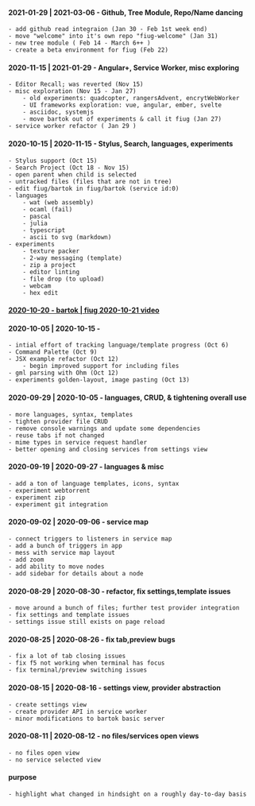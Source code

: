 <!-- no-select -->
<br>

#### 2021-01-29 | 2021-03-06 - Github, Tree Module, Repo/Name dancing
	- add github read integraion (Jan 30 - Feb 1st week end)
	- move "welcome" into it's own repo "fiug-welcome" (Jan 31)
	- new tree module ( Feb 14 - March 6++ )
	- create a beta environment for fiug (Feb 22)

#### 2020-11-15 | 2021-01-29 - Angular+, Service Worker, misc exploring
	- Editor Recall; was reverted (Nov 15)
	- misc exploration (Nov 15 - Jan 27)
		- old experiments: quadcopter, rangersAdvent, encrytWebWorker
		- UI frameworks exploration: vue, angular, ember, svelte
		- asciidoc, systemjs
		- move bartok out of experiments & call it fiug (Jan 27)
	- service worker refactor ( Jan 29 )

#### 2020-10-15 | 2020-11-15 - Stylus, Search, languages, experiments
	- Stylus support (Oct 15)
	- Search Project (Oct 18 - Nov 15)
	- open parent when child is selected
	- untracked files (files that are not in tree)
	- edit fiug/bartok in fiug/bartok (service id:0)
	- languages
		- wat (web assembly)
		- ocaml (fail)
		- pascal
		- julia
		- typescript
		- ascii to svg (markdown)
	- experiments
		- texture packer
		- 2-way messaging (template)
		- zip a project
		- editor linting
		- file drop (to upload)
		- webcam
		- hex edit
		
#### [2020-10-20 - bartok | fiug 2020-10-21 video](https://www.youtube.com/watch?v=UVkLaif92Xg)

#### 2020-10-05 | 2020-10-15 -
	- intial effort of tracking language/template progress (Oct 6)
	- Command Palette (Oct 9)
	- JSX example refactor (Oct 12)
		- begin improved support for including files
	- gml parsing with Ohm (Oct 12)
	- experiments golden-layout, image pasting (Oct 13)

#### 2020-09-29 | 2020-10-05 - languages, CRUD, & tightening overall use
	- more languages, syntax, templates
	- tighten provider file CRUD
	- remove console warnings and update some dependencies
	- reuse tabs if not changed
	- mime types in service request handler
	- better opening and closing services from settings view

#### 2020-09-19 | 2020-09-27 - languages & misc
	- add a ton of language templates, icons, syntax
	- experiment webtorrent
	- experiment zip
	- experiment git integration

#### 2020-09-02 | 2020-09-06 - service map
	- connect triggers to listeners in service map
	- add a bunch of triggers in app
	- mess with service map layout
	- add zoom
	- add ability to move nodes
	- add sidebar for details about a node

#### 2020-08-29 | 2020-08-30 - refactor, fix settings,template issues
	- move around a bunch of files; further test provider integration
	- fix settings and template issues
	- settings issue still exists on page reload

#### 2020-08-25 | 2020-08-26 - fix tab,preview bugs
	- fix a lot of tab closing issues
	- fix f5 not working when terminal has focus
	- fix terminal/preview switching issues

#### 2020-08-15 | 2020-08-16 - settings view, provider abstraction
	- create settings view
	- create provider API in service worker
	- minor modifications to bartok basic server

#### 2020-08-11 | 2020-08-12 - no files/services open views
	- no files open view
	- no service selected view

#### purpose
	- highlight what changed in hindsight on a roughly day-to-day basis
